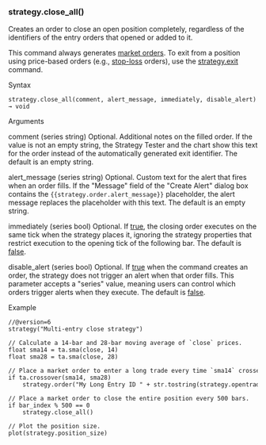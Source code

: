 ### strategy.close\_all()

Creates an order to close an open position completely, regardless of the identifiers of the entry orders that opened or added to it.

This command always generates [market orders](https://www.tradingview.com/pine-script-docs/concepts/strategies/#market-orders). To exit from a position using price-based orders (e.g., [stop-loss](https://www.tradingview.com/pine-script-docs/concepts/strategies/#take-profit-and-stop-loss) orders), use the [strategy.exit](#fun_strategy.exit) command.

Syntax

```
strategy.close_all(comment, alert_message, immediately, disable_alert) → void
```

Arguments

comment (series string) Optional. Additional notes on the filled order. If the value is not an empty string, the Strategy Tester and the chart show this text for the order instead of the automatically generated exit identifier. The default is an empty string.

alert\_message (series string) Optional. Custom text for the alert that fires when an order fills. If the "Message" field of the "Create Alert" dialog box contains the `{{strategy.order.alert_message}}` placeholder, the alert message replaces the placeholder with this text. The default is an empty string.

immediately (series bool) Optional. If [true](#const_true), the closing order executes on the same tick when the strategy places it, ignoring the strategy properties that restrict execution to the opening tick of the following bar. The default is [false](#const_false).

disable\_alert (series bool) Optional. If [true](#const_true) when the command creates an order, the strategy does not trigger an alert when that order fills. This parameter accepts a "series" value, meaning users can control which orders trigger alerts when they execute. The default is [false](#const_false).

Example

```
//@version=6  
strategy("Multi-entry close strategy")  
  
// Calculate a 14-bar and 28-bar moving average of `close` prices.  
float sma14 = ta.sma(close, 14)  
float sma28 = ta.sma(close, 28)  
  
// Place a market order to enter a long trade every time `sma14` crosses over `sma28`.  
if ta.crossover(sma14, sma28)  
    strategy.order("My Long Entry ID " + str.tostring(strategy.opentrades), strategy.long)  
  
// Place a market order to close the entire position every 500 bars.  
if bar_index % 500 == 0  
    strategy.close_all()  
  
// Plot the position size.  
plot(strategy.position_size)
```
